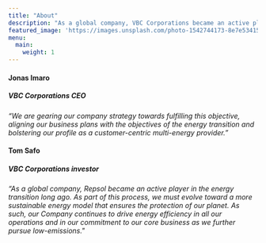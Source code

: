 ```yaml
---
title: "About"
description: "As a global company, VBC Corporations became an active player in the energy transition long ago. As part of this process, we must evolve toward a more sustainable energy model that ensures the protection of our planet. As such, our Company continues to drive energy efficiency in all our operations and in our commitment to our core business as we further pursue low-emissions."
featured_image: 'https://images.unsplash.com/photo-1542744173-8e7e53415bb0?ixlib=rb-1.2.1&ixid=MnwxMjA3fDB8MHxwaG90by1wYWdlfHx8fGVufDB8fHx8&auto=format&fit=crop&w=2070&q=80'
menu:
  main:
    weight: 1
---
```


#### **Jonas Imaro**
##### *VBC Corporations CEO*

*“We are gearing our company strategy towards fulfilling this objective, aligning our business plans with the objectives of the energy transition and bolstering our profile as a customer-centric multi-energy provider.”*



#### **Tom Safo**
##### *VBC Corporations investor*
*“As a global company, Repsol became an active player in the energy transition long ago. As part of this process, we must evolve toward a more sustainable energy model that ensures the protection of our planet. As such, our Company continues to drive energy efficiency in all our operations and in our commitment to our core business as we further pursue low-emissions."*